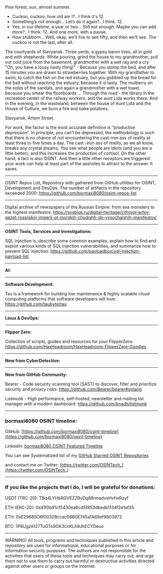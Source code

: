 
Pine forest, sun, almost summer.
- Cuckoo, cuckoo, how old am I?..
I think it's 12.
- Something’s not enough... Let’s do it again?..
I think. 12.
- Yes, in our lifetime, a year or two... Still not enough. Maybe you can add more?..
I think. 12. And one more, with a pause.
- How stubborn... Well, okay, we’ll live to see fifty, and then we’ll see. The cuckoo is not the last, after all.


The courtyards of Slavyansk. Three yards, a gypsy baron lives, all in gold and with shepherds. White pouring, grind the house to my grandmother, pull out cold juice from the basement, grandmother with a wet rag and a cry "Oh, you have a lousy nasty thing!" - Because you stomp the bed, and after 15 minutes you are drawn to strawberries together. With my grandfather to swim, to catch the fish on the red estuary, but you gobbled up the bread for the bait without reaching the estuary, because it is tasty. The mulberry on the soles of the sandals, and again a grandmother with a wet towel, because you smear the floorboards ... Through the road - the library in the recreation center of the railway workers, and the aunt Lida works there. And in the evening, in the wasteland, between the house of Aunt Lida and the House of Culture, we burn a fire and bake potatoes.

Slavyansk, Artem Street.


For work, the factor is the most accurate definition is “productive depression”. In principle, you can’t be depressed, the methodology is such that there is no chance of not encountering the cast-iron ass of reality at least three to five times a day. The cast -iron ass of reality, as we all know, breaks any crystal dreams. You see what people are idiots (and you are a little better), and this increases the production of cortisol. On the other hand, a fact is also OSINT. And then a little other receptors are triggered: your work can help at least part of the assholes to attract to the answer. It saves.


----

OSINT Repos List, Repository with gathered from GitHub utilities for OSINT, Development and DevOps. The number of artifacts in the repository exceeded 2000: https://github.com/bormaxi8080/osint-repos-list

----

Digital archive of newspapers of the Russian Empire: from sea monsters to the highest manifestos: https://sysblok.ru/digital-heritage/cifrovoj-arhiv-gazet-rossijskoj-imperii-ot-morskih-chudishh-do-vysochajshih-manifestov/

----

**OSINT Tools, Services and Investigations:**

SQL injection is, describe some common examples, explain how to find and exploit various kinds of SQL injection vulnerabilities, and summarize how to prevent SQL injection: https://github.com/payloadbox/sql-injection-payload-list

----

**AI:**



---

**Software Development:**

Tau is a framework for building low maintenance & highly scalable cloud computing platforms that software developers will love: https://github.com/taubyte/tau

----

**Linux & DevOps:**



----

**Flipper Zero:**

Collection of scripts, guides and resources for your FlipperZero: https://github.com/HaxHeadroom/HaxHeadroom-FlipperZero-Goodies

----

**New from CyberDetective:**



----

**New from GitHub Community:**

Bearer - Code security scanning tool (SAST) to discover, filter and prioritize security and privacy risks: https://github.com/Bearer/bearer#golang

Listmonk - High performance, self-hosted, newsletter and mailing list manager with a modern dashboard: https://github.com/knadh/listmonk

----
### bormaxi8080 OSINT timeline:

GitHub: [https://github.com/bormaxi8080/osint-timeline](https://github.com/bormaxi8080/osint-timeline)

LinkedIn: [bormaxi8080 OSINT Featured Timeline](https://www.linkedin.com/in/osintech/details/featured/)

You can see Systematized list of my [GitHub Starred OSINT Repositories](https://github.com/bormaxi8080/osint-repos-list)

and contact me on Twitter: [https://twitter.com/OSINTech_](https://twitter.com/OSINTech_)

----
### If you like the projects that I do, I will be grateful for donations:

USDT (TRC-20): TBq4LYHbRGVEZ2BvDq88rmadvsHvfwRzyf

ETH (ERC-20): 0xd1f0b91cf5430ea6cd5f853dbedb1134f2e1af35

ETH: 0xE29685D6f0032Bccac08B0E745a1A69ef9803973

BTC: 1P8UgziH27TuGTo9GK3cnKLh9JhECYDeuo

----

WARNING! All tools, programs and techniques published in this article and repository are used for informational, educational purposes or for information security purposes. The authors are not responsible for the activities that users of these tools and techniques may carry out, and urge them not to use them to carry out harmful or destructive activities directed against other users or groups on the Internet.
